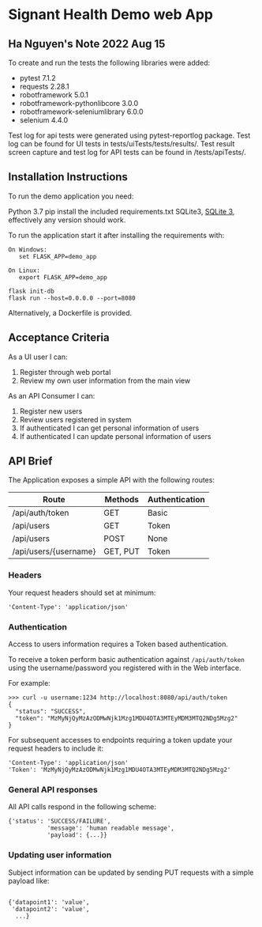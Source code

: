 # Signant Health Demo web App #

## Ha Nguyen's Note 2022 Aug 15 ##
To create and run the tests the following libraries were added:
- pytest                         7.1.2
- requests                       2.28.1
- robotframework                 5.0.1
- robotframework-pythonlibcore   3.0.0
- robotframework-seleniumlibrary 6.0.0
- selenium                       4.4.0

Test log for api tests were generated using pytest-reportlog package.
Test log can be found for UI tests in tests/uiTests/tests/results/.
Test result screen capture and test log for API tests can be found in /tests/apiTests/.


## Installation Instructions ##


To run the demo application you need:

Python 3.7
pip install the included requirements.txt
SQLite3, [SQLite 3](https://www.sqlite.org/), effectively any version should work.

To run the application start it after installing the requirements with:

```
On Windows:
   set FLASK_APP=demo_app
   
On Linux:
   export FLASK_APP=demo_app

flask init-db
flask run --host=0.0.0.0 --port=8080
```

Alternatively, a Dockerfile is provided.

## Acceptance Criteria ##

As a UI user I can:

 1. Register through web portal
 2. Review my own user information from the main view


As an API Consumer I can:

 1. Register new users
 2. Review users registered in system
 3. If authenticated I can get personal information of users
 4. If authenticated I can update personal information of users


## API Brief ##

The Application exposes a simple API with the following routes:

| Route                 | Methods  | Authentication |
|-----------------------|----------|----------------|
| /api/auth/token       | GET      | Basic          |
| /api/users            | GET      | Token          |
| /api/users            | POST     | None           |
| /api/users/{username} | GET, PUT | Token          |

### Headers ###

Your request headers should set at minimum:

```
'Content-Type': 'application/json'
```

### Authentication ###

Access to users information requires a Token based authentication.

To receive a token perform basic authentication against `/api/auth/token` using the username/password you registered with in the Web interface.

For example:

```
>>> curl -u username:1234 http://localhost:8080/api/auth/token
{
  "status": "SUCCESS",
  "token": "MzMyNjQyMzAzODMwNjk1Mzg1MDU4OTA3MTEyMDM3MTQ2NDg5Mzg2"
}
```

For subsequent accesses to endpoints requiring a token update your request headers to include it:

```
'Content-Type': 'application/json'
'Token': 'MzMyNjQyMzAzODMwNjk1Mzg1MDU4OTA3MTEyMDM3MTQ2NDg5Mzg2'
```

### General API responses ###

All API calls respond in the following scheme:

```
{'status': 'SUCCESS/FAILURE',
           'message': 'human readable message',
           'payload': {...}}
```

### Updating user information ###

Subject information can be updated by sending PUT requests with a simple payload like:

```

{'datapoint1': 'value',
 'datapoint2': 'value',
  ...}
```
